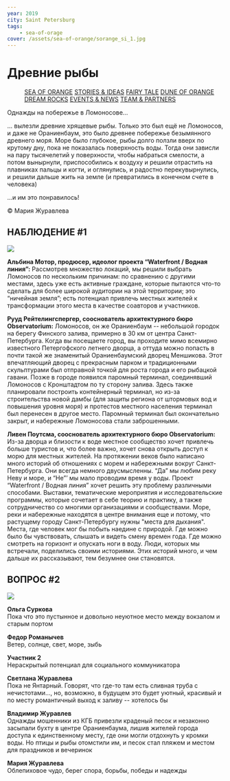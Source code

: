 ```yaml
---
year: 2019
city: Saint Petersburg
tags:
    - sea-of-orage
cover: /assets/sea-of-orange/sorange_si_1.jpg
---
```


# Древние рыбы

<Menu>
<a href="/sea-of-orange">SEA OF ORANGE</a>
<a href="/sea-of-orange/stories-and-ideas">STORIES & IDEAS</a>
<a href="/sea-of-orange/fairytale">FAIRY TALE</a>
<a href="/sea-of-orange/dune-of-orange">DUNE OF ORANGE</a>
<a href="/sea-of-orange/dreamrocks">DREAM ROCKS</a>
<a href="/sea-of-orange/events-and-news">EVENTS & NEWS</a>
<a href="/sea-of-orange/team-and-partners">TEAM & PARTNERS</a>
</Menu>

Однажды на побережье в Ломоносове…

... вылезли древние хрящевые рыбы. Только это был ещё не Ломоносов, и даже не Ораниенбаум, это было древнее побережье безымянного древнего моря. Море было глубокое, рыбы долго ползли вверх по крутому дну, пока не показалась поверхность воды. Тогда они зависли на пару тысячелетий у поверхности, чтобы набраться смелости, а потом вынырнули, приспособились к воздуху и решили отрастить на плавниках пальцы и когти, и оглянулись, и радостно перекувырнулись, и решили дальше жить на земле (и превратились в конечном счете в человека)

…и им это понравилось!

© Мария Журавлева


## НАБЛЮДЕНИЕ #1

![](/assets/sea-of-orange/sorange_si_11.jpg)

**Альбина Мотор, продюсер, идеолог проекта “Waterfront / Водная линия”:**
Рассмотрев множество локаций, мы решили выбрать Ломоносов по нескольким причинам: по сравнению с другими местами, здесь уже есть активные граждане, которые пытаются что-то сделать для более широкой аудитории на этой территории; это “ничейная земля”; есть потенциал привлечь местных жителей к трансформации этого места в качестве соавторов и участников.

**Рууд Рейтелингспергер, сооснователь архитектурного бюро Observatorium:**
Ломоносов, он же Ораниенбаум -- небольшой городок на берегу Финского залива, примерно в 30 км от центра Санкт-Петербурга. Когда вы посещаете город, вы проходите мимо всемирно известного Петергофского летнего дворца, а оттуда можно попасть в почти такой же знаменитый Ораниенбаумский дворец Меншикова. Этот впечатляющий дворец с прекрасным парком и традиционными скульптурами был отправной точкой для роста города и его рыбацкой гавани. Позже в городе появился паромный терминал, соединявший Ломоносов с Кронштадтом по ту сторону залива. Здесь также планировали построить контейнерный терминал, но из-за строительства новой дамбы (для защиты региона от штормовых вод и повышения уровня моря) и протестов местного населения терминал был перенесен в другое место. Паромный терминал был окончательно закрыт, и набережные Ломоносова стали заброшенными.

**Ливен Поутсма, сооснователь архитектурного бюро Observatorium:**
Из-за дворца и близости к воде местное сообщество хочет привлечь больше туристов и, что  более важно,  хочет снова открыть доступ к морю для местных жителей. На протяжении веков было написано много историй об отношениях с морем и набережными вокруг Санкт-Петербурга. Они всегда немного двусмысленны. “Да” мы любим реку Неву и море, и “Не”’ мы мало проводим время у воды. Проект “Waterfront / Водная линия” хочет решить эту проблему различными способами. Выставки, тематические мероприятия и исследовательские программы, которые сочетает в себе теорию и практику, а также сотрудничество со многими организациями и сообществами. Море, реки и набережные находятся в центре внимания еще и потому, что растущему городу Санкт-Петербургу нужны "места для дыхания". Места, где человек мог бы побыть наедине с природой. Где можно было бы чувствовать, слышать и видеть смену времен года. Где можно смотреть на горизонт и опускать ноги в воду. Люди, которых мы встречали, поделились своими историями. Этих историй много, и чем дальше их рассказывают, тем безумнее они становятся.


## ВОПРОС #2

![](/assets/sea-of-orange/questions_4.jpg)

**Ольга Суркова**<br/>
Пока что это пустынное и довольно неуютное место между вокзалом и старым портом

**Федор Романычев**<br/>
Ветер, солнце, свет, море, зыбь

**Участник 2**<br/>
Нераскрытый потенциал для социального коммуникатора

**Светлана Журавлева**<br/>
Пока не Янтарный. Говорят, что где-то там есть сливная труба с нечистотами…, но, возможно, в будущем это будет уютный, красивый и по месту романтичный выход к заливу -- хотелось бы

**Владимир Журавлев**<br/>
Однажды мошенники из КГБ привезли краденый песок и незаконно засыпали бухту в центре Ораниенбаума, лишив жителей города доступа к единственному месту, где они могли отдохнуть у кромки воды. Но птицы и рыбы отомстили им, и песок стал пляжем и местом для праздников и вечеринок

**Мария Журавлева**<br/>
Облепиховое чудо, берег спора, борьбы,  победы и надежды
